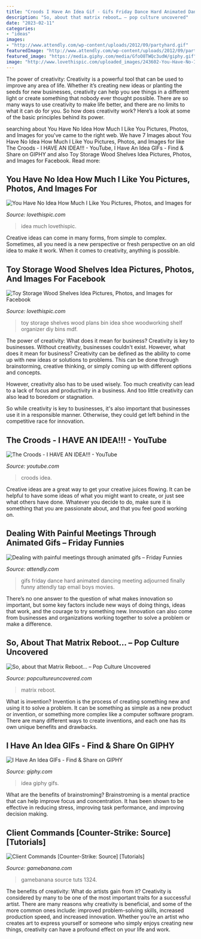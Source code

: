 ```yaml
---
title: "Croods I Have An Idea Gif - Gifs Friday Dance Hard Animated Dancing Meeting Adjourned Finally Funny Attendly Tap Email Boys Movies"
description: "So, about that matrix reboot… – pop culture uncovered"
date: "2023-02-11"
categories:
- "ideas"
images:
- "http://www.attendly.com/wp-content/uploads/2012/09/partyhard.gif"
featuredImage: "http://www.attendly.com/wp-content/uploads/2012/09/partyhard.gif"
featured_image: "https://media.giphy.com/media/GfoO8TWQc3udW/giphy.gif"
image: "http://www.lovethispic.com/uploaded_images/243602-You-Have-No-Idea-How-Much-I-Like-You.jpg"
---
```



The power of creativity:
Creativity is a powerful tool that can be used to improve any area of life. Whether it’s creating new ideas or planting the seeds for new businesses, creativity can help you see things in a different light or create something that nobody ever thought possible. There are so many ways to use creativity to make life better, and there are no limits to what it can do for you. So how does creativity work? Here’s a look at some of the basic principles behind its power.

	

		
searching about You Have No Idea How Much I Like You Pictures, Photos, and Images for you've came to the right web. We have 7 Images about You Have No Idea How Much I Like You Pictures, Photos, and Images for like The Croods - I HAVE AN IDEA!!! - YouTube, I Have An Idea GIFs - Find &amp; Share on GIPHY and also Toy Storage Wood Shelves Idea Pictures, Photos, and Images for Facebook. Read more:
		
    
## You Have No Idea How Much I Like You Pictures, Photos, And Images For

<img loading=lazy src="http://www.lovethispic.com/uploaded_images/243602-You-Have-No-Idea-How-Much-I-Like-You.jpg" onerror="this.onerror=null;this.src='https://tse2.mm.bing.net/th?id=OIP.9OGXv-sTEWC82mqoHf82UgHaHa&amp;pid=15.1';" alt="You Have No Idea How Much I Like You Pictures, Photos, and Images for">

_Source: lovethispic.com_

>idea much lovethispic. 

	

Creative ideas can come in many forms, from simple to complex. Sometimes, all you need is a new perspective or fresh perspective on an old idea to make it work. When it comes to creativity, anything is possible.

    
## Toy Storage Wood Shelves Idea Pictures, Photos, And Images For Facebook

<img loading=lazy src="http://www.lovethispic.com/uploaded_images/139499-Toy-Storage-Wood-Shelves-Idea.jpg" onerror="this.onerror=null;this.src='https://tse4.mm.bing.net/th?id=OIP.Ei9h3nHuvjrd02D2xZDK8wHaLH&amp;pid=15.1';" alt="Toy Storage Wood Shelves Idea Pictures, Photos, and Images for Facebook">

_Source: lovethispic.com_

>toy storage shelves wood plans bin idea shoe woodworking shelf organizer diy bins mdf. 

	

The power of creativity: What does it mean for business?
Creativity is key to businesses. Without creativity, businesses couldn't exist. However, what does it mean for business? 
Creativity can be defined as the ability to come up with new ideas or solutions to problems. This can be done through brainstorming, creative thinking, or simply coming up with different options and concepts. 

However, creativity also has to be used wisely. Too much creativity can lead to a lack of focus and productivity in a business. And too little creativity can also lead to boredom or stagnation. 

So while creativity is key to businesses, it's also important that businesses use it in a responsible manner. Otherwise, they could get left behind in the competitive race for innovation.

    
## The Croods - I HAVE AN IDEA!!! - YouTube

<img loading=lazy src="https://i.ytimg.com/vi/rnZorHI_Y28/maxresdefault.jpg" onerror="this.onerror=null;this.src='https://tse3.mm.bing.net/th?id=OIP.OR3COmVgdL9ePGcFrj0j1QHaEK&amp;pid=15.1';" alt="The Croods - I HAVE AN IDEA!!! - YouTube">

_Source: youtube.com_

>croods idea. 

	

Creative ideas are a great way to get your creative juices flowing. It can be helpful to have some ideas of what you might want to create, or just see what others have done. Whatever you decide to do, make sure it is something that you are passionate about, and that you feel good working on.

    
## Dealing With Painful Meetings Through Animated Gifs – Friday Funnies

<img loading=lazy src="http://www.attendly.com/wp-content/uploads/2012/09/partyhard.gif" onerror="this.onerror=null;this.src='https://tse3.mm.bing.net/th?id=OIP.YAnUpDrEByEYsZS9pAjhTQHaFj&amp;pid=15.1';" alt="Dealing with painful meetings through animated gifs – Friday Funnies">

_Source: attendly.com_

>gifs friday dance hard animated dancing meeting adjourned finally funny attendly tap email boys movies. 

	

There’s no one answer to the question of what makes innovation so important, but some key factors include new ways of doing things, ideas that work, and the courage to try something new. Innovation can also come from businesses and organizations working together to solve a problem or make a difference.

    
## So, About That Matrix Reboot… – Pop Culture Uncovered

<img loading=lazy src="https://media.giphy.com/media/GfoO8TWQc3udW/giphy.gif" onerror="this.onerror=null;this.src='https://tse4.mm.bing.net/th?id=OIP.Yc-f7_w5ylUNegrIPjqHKQHaDB&amp;pid=15.1';" alt="So, about that Matrix Reboot… – Pop Culture Uncovered">

_Source: popcultureuncovered.com_

>matrix reboot. 

	

What is invention?
Invention is the process of creating something new and using it to solve a problem. It can be something as simple as a new product or invention, or something more complex like a computer software program. There are many different ways to create inventions, and each one has its own unique benefits and drawbacks.

    
## I Have An Idea GIFs - Find &amp; Share On GIPHY

<img loading=lazy src="https://media.giphy.com/media/3oz8xG8KrEueOmZ19m/giphy.gif" onerror="this.onerror=null;this.src='https://tse1.mm.bing.net/th?id=OIP.b3fknaxvQ9MQyM68PkI3QgHaEK&amp;pid=15.1';" alt="I Have An Idea GIFs - Find &amp; Share on GIPHY">

_Source: giphy.com_

>idea giphy gifs. 

	

What are the benefits of brainstroming?
Brainstroming is a mental practice that can help improve focus and concentration. It has been shown to be effective in reducing stress, improving task performance, and improving decision making.

    
## Client Commands [Counter-Strike: Source] [Tutorials]

<img loading=lazy src="https://gamebanana.com/tuts/embeddables/1324?type=sd_image" onerror="this.onerror=null;this.src='https://tse3.mm.bing.net/th?id=OIP.or-zgUH2Q3XV7uZlfX_lYwHaGH&amp;pid=15.1';" alt="Client Commands [Counter-Strike: Source] [Tutorials]">

_Source: gamebanana.com_

>gamebanana source tuts 1324. 

	

The benefits of creativity: What do artists gain from it?
Creativity is considered by many to be one of the most important traits for a successful artist. There are many reasons why creativity is beneficial, and some of the more common ones include: improved problem-solving skills, increased production speed, and increased innovation. Whether you’re an artist who creates art to express yourself or someone who simply enjoys creating new things, creativity can have a profound effect on your life and work.

